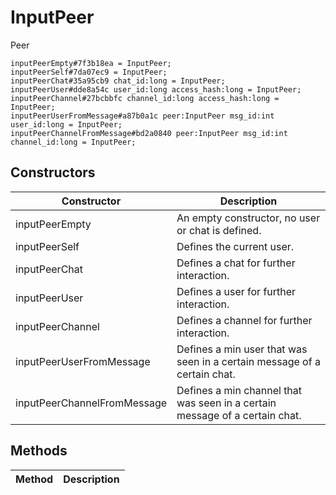 # InputPeer
Peer

```
inputPeerEmpty#7f3b18ea = InputPeer;
inputPeerSelf#7da07ec9 = InputPeer;
inputPeerChat#35a95cb9 chat_id:long = InputPeer;
inputPeerUser#dde8a54c user_id:long access_hash:long = InputPeer;
inputPeerChannel#27bcbbfc channel_id:long access_hash:long = InputPeer;
inputPeerUserFromMessage#a87b0a1c peer:InputPeer msg_id:int user_id:long = InputPeer;
inputPeerChannelFromMessage#bd2a0840 peer:InputPeer msg_id:int channel_id:long = InputPeer;
```

## Constructors
| Constructor | Description |
| ---- | ----------- |
| inputPeerEmpty | An empty constructor, no user or chat is defined. |
| inputPeerSelf | Defines the current user. |
| inputPeerChat | Defines a chat for further interaction. |
| inputPeerUser | Defines a user for further interaction. |
| inputPeerChannel | Defines a channel for further interaction. |
| inputPeerUserFromMessage | Defines a min user that was seen in a certain message of a certain chat. |
| inputPeerChannelFromMessage | Defines a min channel that was seen in a certain message of a certain chat. |


## Methods
| Method | Description |
| ---- | ----------- |


